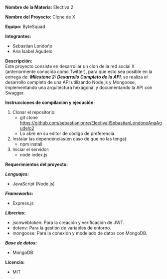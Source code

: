  **Nombre de la Materia:** Electiva 2 

 **Nombre del Proyecto:** Clone de X

 **Equipo:** ByteSquad

 **Integrantes:**
 * Sebastian Londoño 
 * Ana Isabel Agudelo

**Descripción:**  
Este proyecto consiste en desarrollar un clon de la red social X (anteriormente conocida como Twitter), para que esto sea posible en la entrega de:  ***Milestone 2: Desarrollo Completo de la API***, se realiza el desarrollo completo de una API utilizando Node.js y Mongoose, implementando una arquitectura hexagonal y documentando la API con Swagger.

**Instrucciones de compilación y ejecución:**
1. Clonar el repositorio:
    - git clone https://github.com/sebastianlonre/ElectivaIISebastianLondonoAnaAgudelo2
    - Lo abre en su editor de código de preferencia.
2. Instalar las dependencias(en caso de que no las tenga):
    - npm install
3. Iniciar el servidor:
    - node index.js

**Requerimientos del proyecto:**

***Lenguajes:*** 
- JavaScript (Node.js)

***Frameworks:*** 
- Express.js

***Librerías:*** 
- jsonwebtoken: Para la creación y verificación de JWT.
- dotenv: Para la gestión de variables de entorno.
- mongoose: Para la conexión y modelado de datos con MongoDB.

***Base de datos:***
- MongoDB

**Licencia:**
-  MIT